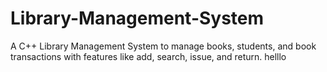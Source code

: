 # Library-Management-System
A C++ Library Management System to manage books, students, and book transactions with features like add, search, issue, and return.
helllo

